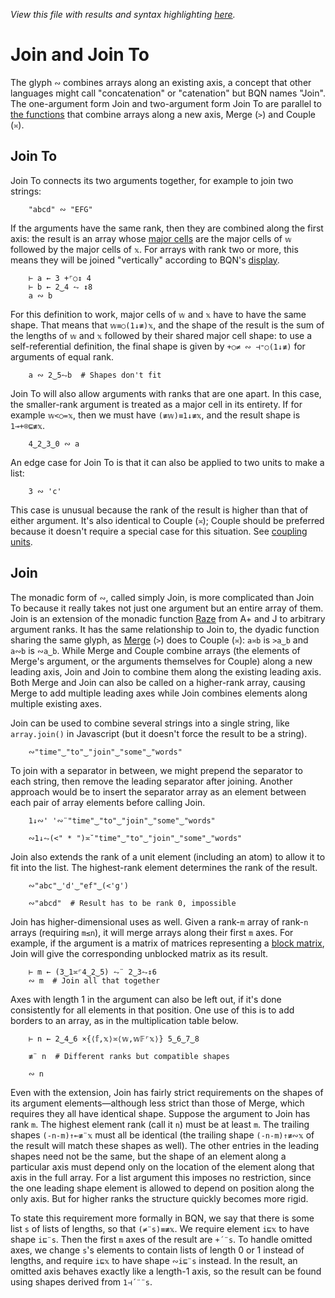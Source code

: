 *View this file with results and syntax highlighting [here](https://saltytine.github.io/BQN/doc/join.html).*

# Join and Join To

The glyph `∾` combines arrays along an existing axis, a concept that other languages might call "concatenation" or "catenation" but BQN names "Join". The one-argument form Join and two-argument form Join To are parallel to [the functions](couple.md) that combine arrays along a new axis, Merge (`>`) and Couple (`≍`).

## Join To

Join To connects its two arguments together, for example to join two strings:

        "abcd" ∾ "EFG"

If the arguments have the same rank, then they are combined along the first axis: the result is an array whose [major cells](array.md#cells) are the major cells of `𝕨` followed by the major cells of `𝕩`. For arrays with rank two or more, this means they will be joined "vertically" according to BQN's [display](arrayrepr.md#array-display).

        ⊢ a ← 3 +⌜○↕ 4
        ⊢ b ← 2‿4 ⥊ ↕8
        a ∾ b

For this definition to work, major cells of `𝕨` and `𝕩` have to have the same shape. That means that `𝕨≡○(1↓≢)𝕩`, and the shape of the result is the sum of the lengths of `𝕨` and `𝕩` followed by their shared major cell shape: to use a self-referential definition, the final shape is given by `+○≠ ∾ ⊣⁼○(1↓≢)` for arguments of equal rank.

        a ∾ 2‿5⥊b  # Shapes don't fit

Join To will also allow arguments with ranks that are one apart. In this case, the smaller-rank argument is treated as a major cell in its entirety. If for example `𝕨<○=𝕩`, then we must have `(≢𝕨)≡1↓≢𝕩`, and the result shape is `1⊸+⌾⊑≢𝕩`.

        4‿2‿3‿0 ∾ a

An edge case for Join To is that it can also be applied to two units to make a list:

        3 ∾ 'c'

This case is unusual because the rank of the result is higher than that of either argument. It's also identical to Couple (`≍`); Couple should be preferred because it doesn't require a special case for this situation. See [coupling units](couple.md#coupling-units).

## Join

The monadic form of `∾`, called simply Join, is more complicated than Join To because it really takes not just one argument but an entire array of them. Join is an extension of the monadic function [Raze](https://aplwiki.com/wiki/Raze) from A+ and J to arbitrary argument ranks. It has the same relationship to Join to, the dyadic function sharing the same glyph, as [Merge](couple.md) (`>`) does to Couple (`≍`): `a≍b` is `>a‿b` and `a∾b` is `∾a‿b`. While Merge and Couple combine arrays (the elements of Merge's argument, or the arguments themselves for Couple) along a new leading axis, Join and Join to combine them along the existing leading axis. Both Merge and Join can also be called on a higher-rank array, causing Merge to add multiple leading axes while Join combines elements along multiple existing axes.

Join can be used to combine several strings into a single string, like `array.join()` in Javascript (but it doesn't force the result to be a string).

        ∾"time"‿"to"‿"join"‿"some"‿"words"

To join with a separator in between, we might prepend the separator to each string, then remove the leading separator after joining. Another approach would be to insert the separator array as an element between each pair of array elements before calling Join.

        1↓∾' '∾¨"time"‿"to"‿"join"‿"some"‿"words"

        ∾1↓⥊(<" * ")≍˘"time"‿"to"‿"join"‿"some"‿"words"

Join also extends the rank of a unit element (including an atom) to allow it to fit into the list. The highest-rank element determines the rank of the result.

        ∾"abc"‿'d'‿"ef"‿(<'g')

        ∾"abcd"  # Result has to be rank 0, impossible

Join has higher-dimensional uses as well. Given a rank-`m` array of rank-`n` arrays (requiring `m≤n`), it will merge arrays along their first `m` axes. For example, if the argument is a matrix of matrices representing a [block matrix](https://en.wikipedia.org/wiki/Block_matrix), Join will give the corresponding unblocked matrix as its result.

        ⊢ m ← (3‿1≍⌜4‿2‿5) ⥊¨ 2‿3⥊↕6
        ∾ m  # Join all that together

Axes with length 1 in the argument can also be left out, if it's done consistently for all elements in that position. One use of this is to add borders to an array, as in the multiplication table below.

        ⊢ n ← 2‿4‿6 ×{⟨𝕗,𝕩⟩≍⟨𝕨,𝕨𝔽⌜𝕩⟩} 5‿6‿7‿8

        ≢¨ n  # Different ranks but compatible shapes

        ∾ n

Even with the extension, Join has fairly strict requirements on the shapes of its argument elements—although less strict than those of Merge, which requires they all have identical shape. Suppose the argument to Join has rank `m`. The highest element rank (call it `n`) must be at least `m`. The trailing shapes `(-n-m)↑⟜≢¨𝕩` must all be identical (the trailing shape `(-n-m)↑≢∾𝕩` of the result will match these shapes as well). The other entries in the leading shapes need not be the same, but the shape of an element along a particular axis must depend only on the location of the element along that axis in the full array. For a list argument this imposes no restriction, since the one leading shape element is allowed to depend on position along the only axis. But for higher ranks the structure quickly becomes more rigid.

To state this requirement more formally in BQN, we say that there is some list `s` of lists of lengths, so that `(≠¨s)≡≢𝕩`. We require element `i⊑𝕩` to have shape `i⊑¨s`. Then the first `m` axes of the result are `+´¨s`. To handle omitted axes, we change `s`'s elements to contain lists of length 0 or 1 instead of lengths, and require `i⊑𝕩` to have shape `∾i⊑¨s` instead. In the result, an omitted axis behaves exactly like a length-1 axis, so the result can be found using shapes derived from `1⊣´¨¨s`.

